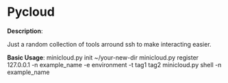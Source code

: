 # Pycloud
 
**Description**: 

Just a random collection of tools arround ssh to make interacting easier.

**Basic Usage**: 
	minicloud.py init ~/your-new-dir
	minicloud.py register 127.0.0.1 -n example_name -e environment -t tag1 tag2 
	minicloud.py shell -n example_name
